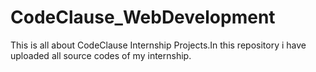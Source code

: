 # CodeClause_WebDevelopment
This is all about CodeClause Internship Projects.In this repository i have uploaded all source codes of my internship.
